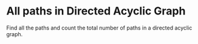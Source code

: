 # All paths in Directed Acyclic Graph

Find all the paths and count the total number of paths in a directed acyclic graph.